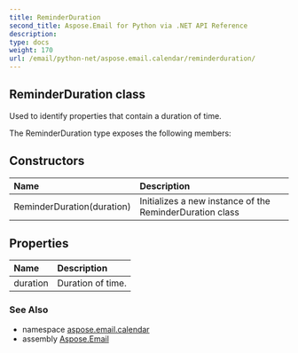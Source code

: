 ```yaml
---
title: ReminderDuration
second_title: Aspose.Email for Python via .NET API Reference
description: 
type: docs
weight: 170
url: /email/python-net/aspose.email.calendar/reminderduration/
---
```


## ReminderDuration class

Used to identify properties that contain a duration of time.

The ReminderDuration type exposes the following members:
## Constructors
| Name | Description |
| :- | :- |
|ReminderDuration(duration)|Initializes a new instance of the ReminderDuration class|
## Properties
| Name | Description |
| :- | :- |
|duration|Duration of time.|

### See Also

* namespace [aspose.email.calendar](/email/python-net/aspose.email.calendar/)
* assembly [Aspose.Email](/slides/python-net/)

